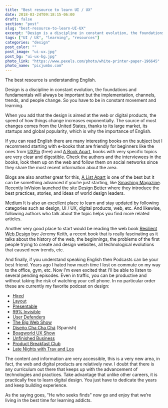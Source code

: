 ```yaml
---
title: "Best resource to learn UI / UX"
date: 2018-03-24T09:18:15-06:00
draft: false
section: "post"
slug: "best-resource-to-learn-UI-UX"
excerpt: "Design is a discipline in constant evolution, the foundations and fundamentals will always be important but the implementation, channels, trends, and people change. So you have to be in constant movement and learning. When you add that the design is aimed at the web or digital products, the speed…"
tags: ["UI / UX", "learning", "resources"]
categories: "design"
post_color: ""
post_image: "ui-ux.jpg"
post_bg: "ui-ux-bg.jpg"
photo_link: "https://www.pexels.com/photo/white-printer-paper-196645"
photo_name: "picjumbo.com"
---
```

The best resource is understanding English.

Design is a discipline in constant evolution, the foundations and fundamentals will always be important but the implementation, channels, trends, and people change. So you have to be in constant movement and learning.

When you add that the design is aimed at the web or digital products, the speed of how things change increases exponentially. The source of most changes comes from the United States, thanks to its large market, its startups and global popularity, which is why the importance of English.

If you can read English there are many interesting books on the subject but I recommend starting with e-books that are friendly for beginners like the ones from [UXPin](https://www.uxpin.com/studio/ebooks/) (free) and [A Book Apart](http://abookapart.com), books with very specific topics are very clear and digestible. Check the authors and the interviewees in the books, look them up on the web and follow them on social networks since they share the most recent information about the area.

Blogs are also another great for this, [A List Apart](http://alistapart.com) is one of the best but it can be something advanced if you’re just starting, like [Smashing Magazine](http://smashingmagazine.com). Recently InVision launched the site [Design Better](http://designbetter.co) where they introduce the best practices, stories, and ideas of world design leaders.

[Medium](http://medium.com) It is also an excellent place to learn and stay updated by following categories such as design, UI / UX, digital products, web, etc. And likewise, following authors who talk about the topic helps you find more related articles.

Another very good place to start would be reading the web book [Resilient Web Design](https://resilientwebdesign.com) bye Jeremy Keith, a recent book that is really fascinating as it talks about the history of the web, the beginnings, the problems of the first people trying to create and design websites, all technological evolutions that caused new trends, etc.

And finally, if you understand speaking English then Podcasts can be your best friend. Years ago I hated how much time I lost on commute on my way to the office, gym, etc. Now I'm even excited that I'll be able to listen to several pending episodes. Even in traffic, you can be productive and without taking the risk of watching your cell phone. In no particular order these are currently my favorite podcast on design:

- [Hired](https://hired.fm)
- [Layout](http://layout.fm)
- [Presentable](https://www.relay.fm/presentable)
- [99% Invisible](https://99percentinvisible.org)
- [User Defenders](http://userdefenders.com)
- [The Big Web Show](http://5by5.tv/bigwebshow)
- [Diseño Cha Cha Chá](https://www.disenochachacha.com/) (Spanish)
- [Boagworld UX Show](https://boagworld.com/show)
- [Unfinished Business](http://www.unfinished.bz)
- [Product Breakfast Club](https://www.productbreakfastclub.com)
- [Late Nights with Trav and Los](http://www.travandlos.com)

The content and information are very accessible, this is a very new area, in fact, the web and digital products are relatively new. I doubt that there is any curriculum out there that keeps up with the advancement of technologies and practices. Take advantage that unlike other careers, it is practically free to learn digital design. You just have to dedicate the years and keep building experience.

As the saying goes, "He who seeks finds" now go and enjoy that we’re living in the best time for learning addicts.
